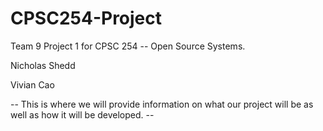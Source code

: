 # CPSC254-Project
Team 9 Project 1 for CPSC 254 -- Open Source Systems.

Nicholas Shedd

Vivian Cao


-- This is where we will provide information on what our project will be as well as how it will be developed. --
